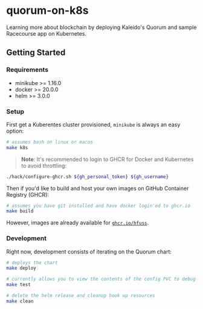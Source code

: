 # quorum-on-k8s
Learning more about blockchain by deploying Kaleido's Quorum and sample Racecourse app on Kubernetes.

## Getting Started

### Requirements

* minikube >= 1.16.0
* docker >= 20.0.0
* helm >= 3.0.0

### Setup

First get a Kuberentes cluster provisioned, `minikube` is always an easy option:

```bash
# assumes bash on linux or macos
make k8s
```

> **Note**: It's recommended to login to GHCR for Docker and Kubernetes to avoid throttling:

```bash
./hack/configure-ghcr.sh ${gh_personal_token} ${gh_username}
```

Then if you'd like to build and host your own images on GitHub Container Registry (GHCR):

```bash
# assumes you have git installed and have docker login'ed to ghcr.io
make build
```

However, images are already available for [`ghcr.io/hfuss`](https://github.com/users/hfuss/packages?repo_name=quorum-on-k8s).

### Development

Right now, development consists of iterating on the Quorum chart:

```bash
# deploys the chart
make deploy

# currently allows you to view the contents of the config PVC to debug the autogenerated config
make test

# delete the helm release and cleanup hook up resources
make clean
```
